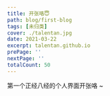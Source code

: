 ```yaml
---
title: 开张咯😇
path: blog/first-blog
tags: [未归类]
cover: ./talentan.jpg
date: 2021-03-22
excerpt: talentan.github.io
prePage: ''
nextPage: ''
totalCount: 50
---
```


第一个正经八经的个人界面开张咯 ~
